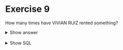 # Exercise 9

How many times have VIVIAN RUIZ rented something?

<details>
<summary>Show answer</summary>

![img_9.png](img_9.png)

</details>

<br/>

<details>
<summary>Show SQL</summary>

```sql
SELECT first_name, last_name, COUNT(payment.customer_id) AS rent_count
FROM payment, customer
WHERE payment.customer_id = customer.customer_id
AND payment.customer_id = (
    SELECT customer_id
    FROM customer
    WHERE fist_name = 'VIVIAN'
    AND last_name = 'RUIZ'
    );
```

</details>